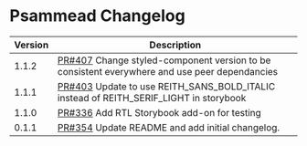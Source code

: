 # Psammead Changelog


<!-- prettier-ignore -->
| Version | Description |
|---------|-------------|
| 1.1.2   | [PR#407](https://github.com/BBC/psammead/pull/407) Change styled-component version to be consistent everywhere and use peer dependancies |
| 1.1.1   | [PR#403](https://github.com/BBC/psammead/pull/402) Update to use REITH_SANS_BOLD_ITALIC instead of REITH_SERIF_LIGHT in storybook |
| 1.1.0   | [PR#336](https://github.com/BBC/psammead/pull/336) Add RTL Storybook add-on for testing |
| 0.1.1   | [PR#354](https://github.com/BBC-News/psammead/pull/354) Update README and add initial changelog. |
